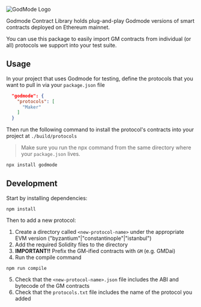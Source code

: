 ![GodMode Logo](https://godmode-public-assets.s3.amazonaws.com/godmode_logo.jpg)


Godmode Contract Library holds plug-and-play Godmode versions of smart contracts
deployed on Ethereum mainnet.

You can use this package to easily import GM contracts from individual (or all) protocols we support into your test suite.

## Usage

In your project that uses Godmode for testing, define the protocols that you
want to pull in via your `package.json` file

```json
  "godmode": {
    "protocols": [
      "Maker"
    ]
  }
```

Then run the following command to install the protocol's contracts into your project at `./build/protocols`
> Make sure you run the npx command from the same directory where your `package.json` lives.

```sh
npx install godmode
```

## Development

Start by installing dependencies:
```
npm install
```

Then to add a new protocol:
1. Create a directory called `<new-protocol-name>` under the appropriate EVM version ("byzantium"|"constantinople"|"istanbul")
1. Add the required Solidity files to the directory
1. **IMPORTANT!!** Prefix the GM-ified contracts with `GM` (e.g. GMDai)
1. Run the compile command
```
npm run compile
```
5. Check that the `<new-protocol-name>.json` file includes the ABI and bytecode of the GM contracts
6. Check that the `protocols.txt` file includes the name of the protocol you added
